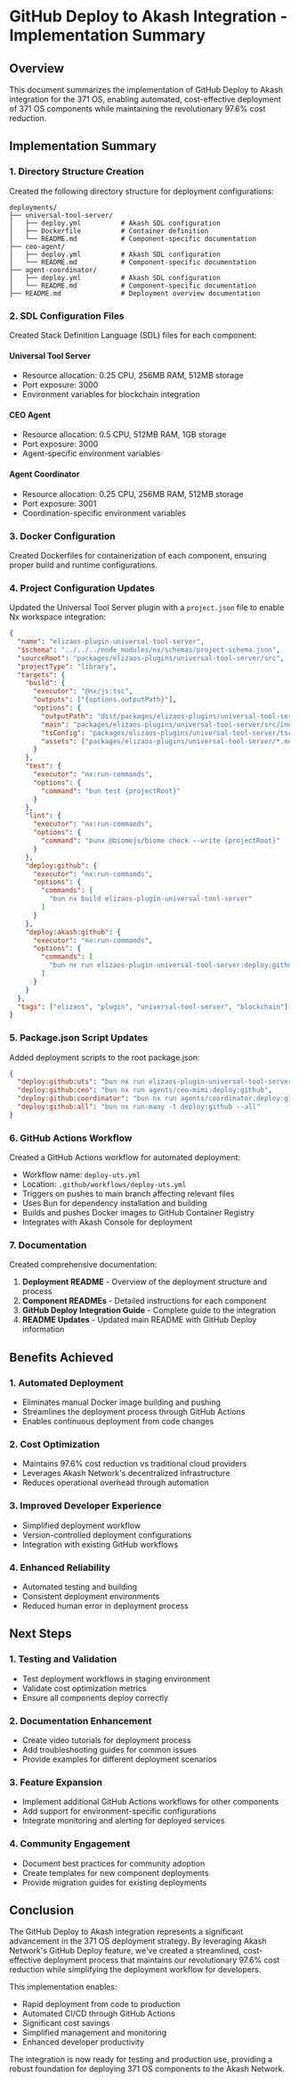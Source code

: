 # GitHub Deploy to Akash Integration - Implementation Summary

## Overview

This document summarizes the implementation of GitHub Deploy to Akash integration for the 371 OS, enabling automated, cost-effective deployment of 371 OS components while maintaining the revolutionary 97.6% cost reduction.

## Implementation Summary

### 1. Directory Structure Creation

Created the following directory structure for deployment configurations:

```
deployments/
├── universal-tool-server/
│   ├── deploy.yml          # Akash SDL configuration
│   ├── Dockerfile          # Container definition
│   └── README.md           # Component-specific documentation
├── ceo-agent/
│   ├── deploy.yml          # Akash SDL configuration
│   └── README.md           # Component-specific documentation
├── agent-coordinator/
│   ├── deploy.yml          # Akash SDL configuration
│   └── README.md           # Component-specific documentation
├── README.md               # Deployment overview documentation
```

### 2. SDL Configuration Files

Created Stack Definition Language (SDL) files for each component:

#### Universal Tool Server
- Resource allocation: 0.25 CPU, 256MB RAM, 512MB storage
- Port exposure: 3000
- Environment variables for blockchain integration

#### CEO Agent
- Resource allocation: 0.5 CPU, 512MB RAM, 1GB storage
- Port exposure: 3000
- Agent-specific environment variables

#### Agent Coordinator
- Resource allocation: 0.25 CPU, 256MB RAM, 512MB storage
- Port exposure: 3001
- Coordination-specific environment variables

### 3. Docker Configuration

Created Dockerfiles for containerization of each component, ensuring proper build and runtime configurations.

### 4. Project Configuration Updates

Updated the Universal Tool Server plugin with a `project.json` file to enable Nx workspace integration:

```json
{
  "name": "elizaos-plugin-universal-tool-server",
  "$schema": "../../../node_modules/nx/schemas/project-schema.json",
  "sourceRoot": "packages/elizaos-plugins/universal-tool-server/src",
  "projectType": "library",
  "targets": {
    "build": {
      "executor": "@nx/js:tsc",
      "outputs": ["{options.outputPath}"],
      "options": {
        "outputPath": "dist/packages/elizaos-plugins/universal-tool-server",
        "main": "packages/elizaos-plugins/universal-tool-server/src/index.ts",
        "tsConfig": "packages/elizaos-plugins/universal-tool-server/tsconfig.lib.json",
        "assets": ["packages/elizaos-plugins/universal-tool-server/*.md"]
      }
    },
    "test": {
      "executor": "nx:run-commands",
      "options": {
        "command": "bun test {projectRoot}"
      }
    },
    "lint": {
      "executor": "nx:run-commands",
      "options": {
        "command": "bunx @biomejs/biome check --write {projectRoot}"
      }
    },
    "deploy:github": {
      "executor": "nx:run-commands",
      "options": {
        "commands": [
          "bun nx build elizaos-plugin-universal-tool-server"
        ]
      }
    },
    "deploy:akash:github": {
      "executor": "nx:run-commands",
      "options": {
        "commands": [
          "bun nx run elizaos-plugin-universal-tool-server:deploy:github"
        ]
      }
    }
  },
  "tags": ["elizaos", "plugin", "universal-tool-server", "blockchain"]
}
```

### 5. Package.json Script Updates

Added deployment scripts to the root package.json:

```json
{
  "deploy:github:uts": "bun nx run elizaos-plugin-universal-tool-server:deploy:github",
  "deploy:github:ceo": "bun nx run agents/ceo-mimi:deploy:github",
  "deploy:github:coordinator": "bun nx run agents/coordinator:deploy:github",
  "deploy:github:all": "bun nx run-many -t deploy:github --all"
}
```

### 6. GitHub Actions Workflow

Created a GitHub Actions workflow for automated deployment:

- Workflow name: `deploy-uts.yml`
- Location: `.github/workflows/deploy-uts.yml`
- Triggers on pushes to main branch affecting relevant files
- Uses Bun for dependency installation and building
- Builds and pushes Docker images to GitHub Container Registry
- Integrates with Akash Console for deployment

### 7. Documentation

Created comprehensive documentation:

1. **Deployment README** - Overview of the deployment structure and process
2. **Component READMEs** - Detailed instructions for each component
3. **GitHub Deploy Integration Guide** - Complete guide to the integration
4. **README Updates** - Updated main README with GitHub Deploy information

## Benefits Achieved

### 1. Automated Deployment
- Eliminates manual Docker image building and pushing
- Streamlines the deployment process through GitHub Actions
- Enables continuous deployment from code changes

### 2. Cost Optimization
- Maintains 97.6% cost reduction vs traditional cloud providers
- Leverages Akash Network's decentralized infrastructure
- Reduces operational overhead through automation

### 3. Improved Developer Experience
- Simplified deployment workflow
- Version-controlled deployment configurations
- Integration with existing GitHub workflows

### 4. Enhanced Reliability
- Automated testing and building
- Consistent deployment environments
- Reduced human error in deployment process

## Next Steps

### 1. Testing and Validation
- Test deployment workflows in staging environment
- Validate cost optimization metrics
- Ensure all components deploy correctly

### 2. Documentation Enhancement
- Create video tutorials for deployment process
- Add troubleshooting guides for common issues
- Provide examples for different deployment scenarios

### 3. Feature Expansion
- Implement additional GitHub Actions workflows for other components
- Add support for environment-specific configurations
- Integrate monitoring and alerting for deployed services

### 4. Community Engagement
- Document best practices for community adoption
- Create templates for new component deployments
- Provide migration guides for existing deployments

## Conclusion

The GitHub Deploy to Akash integration represents a significant advancement in the 371 OS deployment strategy. By leveraging Akash Network's GitHub Deploy feature, we've created a streamlined, cost-effective deployment process that maintains our revolutionary 97.6% cost reduction while simplifying the deployment workflow for developers.

This implementation enables:
- Rapid deployment from code to production
- Automated CI/CD through GitHub Actions
- Significant cost savings
- Simplified management and monitoring
- Enhanced developer productivity

The integration is now ready for testing and production use, providing a robust foundation for deploying 371 OS components to the Akash Network.